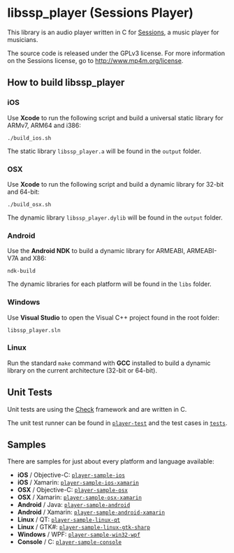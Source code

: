 # libssp_player (Sessions Player)

This library is an audio player written in C for [Sessions](http://mp4m.org), a music player for musicians.

The source code is released under the GPLv3 license. For more information on the Sessions license, go to http://www.mp4m.org/license.

## How to build libssp_player

### iOS

Use __Xcode__ to run the following script and build a universal static library for ARMv7, ARM64 and i386:

`./build_ios.sh`

The static library `libssp_player.a` will be found in the `output` folder.

### OSX

Use __Xcode__ to run the following script and build a dynamic library for 32-bit and 64-bit:

`./build_osx.sh`

The dynamic library `libssp_player.dylib` will be found in the `output` folder.

### Android

Use the __Android NDK__ to build a dynamic library for ARMEABI, ARMEABI-V7A and X86:

`ndk-build`

The dynamic libraries for each platform will be found in the `libs` folder.

### Windows

Use __Visual Studio__ to open the Visual C++ project found in the root folder: 

`libssp_player.sln`

### Linux

Run the standard `make` command with __GCC__ installed to build a dynamic library on the current architecture (32-bit or 64-bit).

## Unit Tests

Unit tests are using the [Check](http://check.sourceforge.net/) framework and are written in C.

The unit test runner can be found in [`player-test`](player-test) and the test cases in [`tests`](tests).

## Samples

There are samples for just about every platform and language available:
+  __iOS__ / Objective-C: [`player-sample-ios`](player-sample-ios)
+  __iOS__ / Xamarin: [`player-sample-ios-xamarin`](player-sample-ios-xamarin)
+  __OSX__ / Objective-C: [`player-sample-osx`](player-sample-osx)
+  __OSX__ / Xamarin: [`player-sample-osx-xamarin`](player-sample-osx-xamarin)
+  __Android__ / Java: [`player-sample-android`](player-sample-android)
+  __Android__ / Xamarin: [`player-sample-android-xamarin`](player-sample-android-xamarin)
+  __Linux__ / QT: [`player-sample-linux-qt`](player-sample-linux-qt)
+  __Linux__ / GTK#: [`player-sample-linux-gtk-sharp`](player-sample-linux-gtk-sharp)
+  __Windows__ / WPF: [`player-sample-win32-wpf`](player-sample-win32-wpf)
+  __Console__ / C: [`player-sample-console`](player-sample-console)
